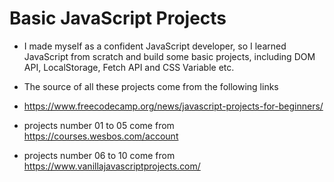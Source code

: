 # Basic JavaScript Projects

- I made myself as a confident JavaScript developer, so I learned JavaScript from scratch and
  build some basic projects, including DOM API, LocalStorage, Fetch API and CSS Variable etc.

- The source of all these projects come from the following links

- https://www.freecodecamp.org/news/javascript-projects-for-beginners/

- projects number 01 to 05 come from https://courses.wesbos.com/account
- projects number 06 to 10 come from https://www.vanillajavascriptprojects.com/

